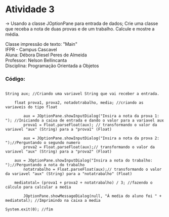 # Atividade 3

-> Usando a classe JOptionPane para entrada de dados;
Crie uma classe que receba a nota de duas provas e de um trabalho. Calcule e mostre a média.

Classe impressão de texto: "Main"  
IFPR - Campus Cascavel  
Aluna: Débora Diesel Peres de Almeida   
Professor: Nelson Bellincanta    
Disciplina: Programação Orientada a Objetos  

### Código:

```

String aux; //Criando uma variavel String que vai receber a entrada.

	float prova1, prova2, notadotrabalho, media; //criando as variaveis do tipo float
		
		aux = JOptionPane.showInputDialog("Insira a nota da prova 1: "); //Iniciando a caixa de entrada e dando o valor para a variavel aux
		prova1 = Float.parseFloat(aux); // transformando o valor da variavel "aux" (String) para a "prova1" (Float)
			
		aux = JOptionPane.showInputDialog("Insira a nota da prova 2: ");//Perguntando o segundo numero
		prova2 = Float.parseFloat(aux);// transformando o valor da variavel "aux" (String) para a "prova2" (Float)
			
    aux = JOptionPane.showInputDialog("Insira a nota do trabalho: ");//Perguntando a nota do trabalho
		notatrabalho = Float.parseFloat(aux);// transformando o valor da variavel "aux" (String) para a "notatrabalho" (Float)
			
    mediatotal= (prova1 + prova2 + notatrabalho) / 3; //fazendo o cálculo para calcular a media
        
		JOptionPane.showMessageDialog(null, "Á media do aluno foi " + mediatotal); //Imprimindo na caixa a media
	
System.exit(0); //fim

```
